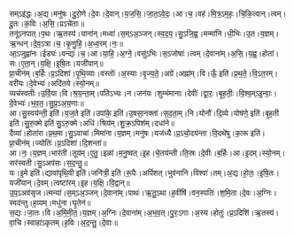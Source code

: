 

  
सम्ऽइ॑द्धः।अ॒द्य।मनु॑षः।दु॒रो॒णे।दे॒वः।दे॒वान्।य॒ज॒सि॒।जा॒त॒ऽवे॒दः॒।आ।च॒।वह॑।मि॒त्र॒ऽम॒हः॒।चि॒कि॒त्वान्।त्वम्।दू॒तः।क॒विः।अ॒सि॒।प्रऽचे॑ताः॥  
तनू॑ऽनपात्।प॒थः।ऋ॒तस्य॑।याना॑न्।मध्वा॑।स॒म्ऽअ॒ञ्जन्।स्व॒द॒य॒।सु॒ऽजि॒ह्व॒।मन्मा॑नि।धी॒भिः।उ॒त।य॒ज्ञम्।ऋ॒न्धन्।दे॒व॒ऽत्रा।च॒।कृ॒णु॒हि॒।अ॒ध्व॒रम्।नः॒॥  
आ॒ऽजुह्वा॑नः।ईड्यः॑।वन्द्यः॑।च॒।आ।या॒हि॒।अ॒ग्ने॒।वसु॑ऽभिः।स॒ऽजोषाः॑।त्वम्।दे॒वाना॑म्।अ॒सि॒।य॒ह्व॒।होता॑।सः।ए॒ता॒न्।य॒क्षि॒।इ॒षि॒तः।यजी॑यान्॥  
प्रा॒चीन॑म्।ब॒र्हिः।प्र॒ऽदिशा॑।पृ॒थि॒व्याः।वस्तोः॑।अ॒स्याः।वृ॒ज्य॒ते॒।अग्रे॑।अह्ना॑म्।वि।ऊँ॒ इति॑।प्र॒थ॒ते॒।वि॒ऽत॒रम्।वरी॑यः।दे॒वेभ्यः॑।अदि॑तये।स्यो॒नम्॥  
व्यच॑स्वतीः।उ॒र्वि॒या।वि।श्र॒य॒न्ता॒म्।पति॑ऽभ्यः।न।जन॑यः।शुम्भ॑मानाः।देवीः॑।द्वा॒रः॒।बृ॒ह॒तीः॒।वि॒श्व॒म्ऽइ॒न्वाः॒।दे॒वेभ्यः॑।भ॒व॒त॒।सु॒प्र॒ऽअ॒य॒णाः॥  
आ।सु॒स्वय॑न्ती॒ इति॑।य॒ज॒ते इति॑।उपा॑के॒ इति॑।उ॒षसा॒नक्ता॑।स॒द॒ता॒म्।नि।योनौ॑।दि॒व्ये।योष॑णे॒ इति॑।बृ॒ह॒ती इति॑।सु॒रु॒क्मे इति॑ सु॒ऽरु॒क्मे।अधि॑।श्रिय॑म्।शु॒क्र॒ऽपिश॑म्।दधा॑ने॥  
दैव्या॑।होता॑रा।प्र॒थ॒मा।सु॒ऽवाचा॑।मिमा॑ना।य॒ज्ञम्।मनु॑षः।यज॑ध्यै।प्र॒ऽचो॒दय॑न्ता।वि॒दथे॑षु।का॒रू इति॑।प्रा॒चीन॑म्।ज्योतिः॑।प्र॒ऽदिशा॑।दि॒शन्ता॑॥  
आ।नः॒।य॒ज्ञम्।भार॑ती।तूय॑म्।ए॒तु॒।इळा॑।म॒नु॒ष्वत्।इ॒ह।चे॒तय॑न्ती।ति॒स्रः।दे॒वीः।ब॒र्हिः।आ।इ॒दम्।स्यो॒नम्।सर॑स्वती।सु॒ऽअप॑सः।स॒द॒न्तु॒॥  
यः।इ॒मे इति॑।द्यावा॑पृथि॒वी इति॑।जनि॑त्री॒ इति॑।रू॒पैः।अपिं॑शत्।भुव॑नानि।विश्वा॑।तम्।अ॒द्य।हो॒तः॒।इ॒षि॒तः।यजी॑यान्।दे॒वम्।त्वष्टा॑रम्।इ॒ह।य॒क्षि॒।वि॒द्वान्॥  
उ॒प॒ऽअव॑सृज।त्मन्या॑।स॒म्ऽअ॒ञ्जन्।दे॒वाना॑म्।पाथः॑।ऋ॒तु॒ऽथा।ह॒वींषि॑।वन॒स्पतिः॑।श॒मि॒ता।दे॒वः।अ॒ग्निः।स्वद॑न्तु।ह॒व्यम्।मधु॑ना।घृ॒तेन॑॥  
स॒द्यः।जा॒तः।वि।अ॒मि॒मी॒त॒।य॒ज्ञम्।अ॒ग्निः।दे॒वाना॑म्।अ॒भ॒व॒त्।पु॒रः॒ऽगाः।अ॒स्य।होतुः॑।प्र॒ऽदिशि॑।ऋ॒तस्य॑।वा॒चि।स्वाहा॑ऽकृतम्।ह॒विः।अ॒द॒न्तु॒।दे॒वाः॥  
